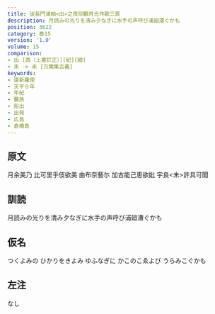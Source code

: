 ```yaml
---
title: 従長門浦舶<出>之夜仰觀月光作歌三首
description: 月読みの光りを清み夕なぎに水手の声呼び浦廻漕ぐかも
position: 3622
category: 巻15
version: '1.0'
volume: 15
comparison:
- 出 [西（上書訂正）][紀][細]
- 末 -> 未 [万葉集古義]
keywords:
- 遣新羅使
- 天平８年
- 年紀
- 羈旅
- 船出
- 出発
- 広島
- 倉橋島
---
```


## 原文

月余美乃 比可里乎伎欲美 由布奈藝尓 加古能己恵欲妣 宇良<未>許具可聞

## 訓読

月読みの光りを清み夕なぎに水手の声呼び浦廻漕ぐかも

## 仮名

つくよみの ひかりをきよみ ゆふなぎに かこのこゑよび うらみこぐかも

## 左注

なし
